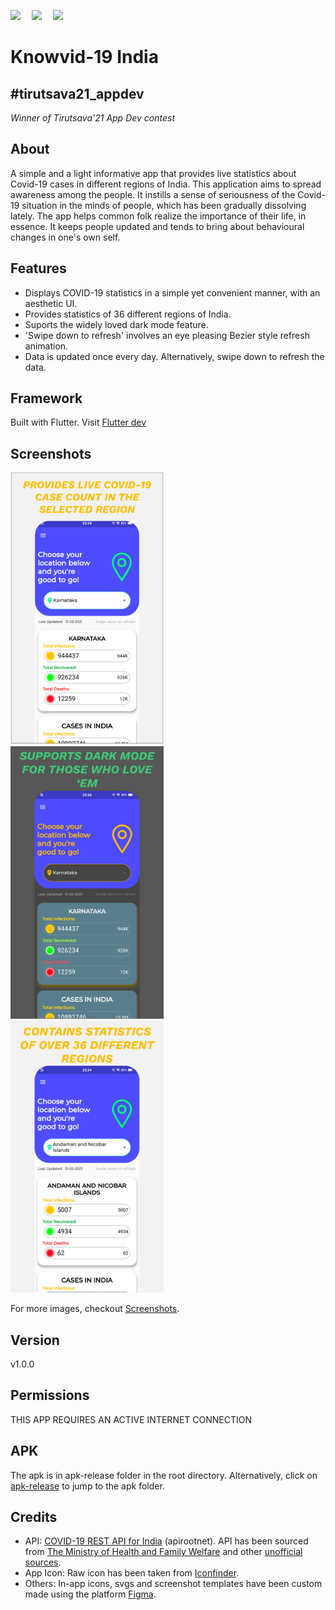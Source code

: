 <p>
  <img src="https://img.shields.io/badge/app--size-34.14%20MB-brightgreen">&emsp;
  <img src="https://img.shields.io/badge/dart-99.3%25-blue">&emsp;
  <img src="https://img.shields.io/badge/platform-android-lightgrey">
</p>

# Knowvid-19 India
## #tirutsava21_appdev
<em>Winner of Tirutsava'21 App Dev contest</em>
## About
A simple and a light informative app that provides live statistics about Covid-19 cases in different regions of India.
This application aims to spread awareness among the people. It instills a sense of seriousness of the Covid-19 situation in the minds of people, which has been gradually dissolving lately.
The app helps common folk realize the importance of their life, in essence. It keeps people updated and tends to bring about behavioural changes in one's own self.

## Features
* Displays COVID-19 statistics in a simple yet convenient manner, with an aesthetic UI.
* Provides statistics of 36 different regions of India.
* Suports the widely loved dark mode feature.
* 'Swipe down to refresh' involves an eye pleasing Bezier style refresh animation.
* Data is updated once every day. Alternatively, swipe down to refresh the data.

## Framework
Built with Flutter.
Visit [Flutter dev](https://flutter.dev/)

## Screenshots

<p>
  <img src="Screenshots/Group 14.png" width="245">&emsp;
  <img src="Screenshots/Group 15.png" width="245">&emsp;
  <img src="Screenshots/Group 16.png" width="245">
</p>

For more images, checkout [Screenshots](Screenshots).

## Version
v1.0.0

## Permissions
THIS APP REQUIRES AN ACTIVE INTERNET CONNECTION

## APK
The apk is in apk-release folder in the root directory.
Alternatively, click on [apk-release](https://github.com/shree675/tirutsava21_appdev/tree/main/apk-release) to jump to the apk folder.

## Credits
* API: [COVID-19 REST API for India](https://api.rootnet.in/) (apirootnet). API has been sourced from [The Ministry of Health and Family Welfare](https://www.mohfw.gov.in/) and other [unofficial sources](https://api.rootnet.in/#unofficial-sources).
* App Icon: Raw icon has been taken from [Iconfinder](https://www.iconfinder.com/).
* Others: In-app icons, svgs and screenshot templates have been custom made using the platform [Figma](https://www.figma.com).
